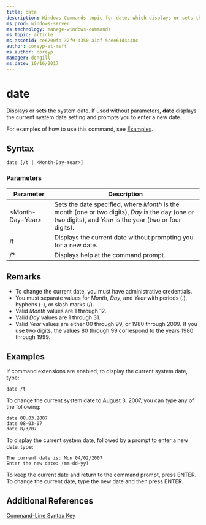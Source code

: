 ```yaml
---
title: date
description: Windows Commands topic for date, which displays or sets the system date. If used without parameters,
ms.prod: windows-server
ms.technology: manage-windows-commands
ms.topic: article
ms.assetid: ce6700fb-32f9-4350-a1af-5aee61d4448c
author: coreyp-at-msft
ms.author: coreyp
manager: dongill
ms.date: 10/16/2017
---
```


# date

Displays or sets the system date. If used without parameters, **date** displays the current system date setting and prompts you to enter a new date.

For examples of how to use this command, see [Examples](#BKMK_examples).

## Syntax

```
date [/t | <Month-Day-Year>]
```

### Parameters

|Parameter|Description|
|---------|-----------|
|\<Month-Day-Year>|Sets the date specified, where *Month* is the month (one or two digits), *Day* is the day (one or two digits), and *Year* is the year (two or four digits).|
|/t|Displays the current date without prompting you for a new date.|
|/?|Displays help at the command prompt.|

## Remarks

-   To change the current date, you must have administrative credentials.
-   You must separate values for *Month*, *Day*, and *Year* with periods (.), hyphens (-), or slash marks (/).
-   Valid *Month* values are 1 through 12.
-   Valid *Day* values are 1 through 31.
-   Valid *Year* values are either 00 through 99, or 1980 through 2099. If you use two digits, the values 80 through 99 correspond to the years 1980 through 1999.

## <a name=BKMK_examples></a>Examples

If command extensions are enabled, to display the current system date, type:
```
date /t
```
To change the current system date to August 3, 2007, you can type any of the following:
```
date 08.03.2007
date 08-03-07
date 8/3/07
```
To display the current system date, followed by a prompt to enter a new date, type:
```
The current date is: Mon 04/02/2007
Enter the new date: (mm-dd-yy)
```
To keep the current date and return to the command prompt, press ENTER. To change the current date, type the new date and then press ENTER.

## Additional References

[Command-Line Syntax Key](command-line-syntax-key.md)